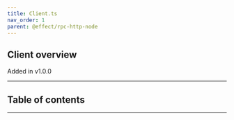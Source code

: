 ```yaml
---
title: Client.ts
nav_order: 1
parent: @effect/rpc-http-node
---
```


## Client overview

Added in v1.0.0

---

<h2 class="text-delta">Table of contents</h2>

---
